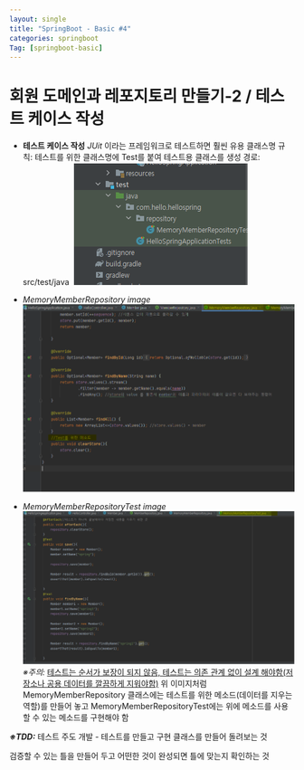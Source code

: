 ```yaml
---
layout: single
title: "SpringBoot - Basic #4"
categories: springboot
Tag: [springboot-basic]
---
```


# 회원 도메인과 레포지토리 만들기-2 / 테스트 케이스 작성

* **테스트 케이스 작성**
_JUit_ 이라는 프레임워크로 테스트하면 훨씬 유용
클래스명 규칙: 테스트를 위한 클래스명에 Test를 붙여 테스트용 클래스를 생성
경로: src/test/java 
![클래스명 예시 및 구조도](/assets/images/2022-10-17-15-43-39.png)

* _MemoryMemberRepository image_
![MemoryMemberRepository.java code image](/assets/images/2022-10-17-15-53-25.png)
* _MemoryMemberRepositoryTest image_
![MemoryMemberRepositoryTest.java code image](../assets/images/2022-10-17-15-54-43.png)
_※주의:_ <u>테스트는 순서가 보장이 되지 않음, 테스트는 의존 관계 없이 설계 해야함(저장소나 공용 데이터를 깔끔하게 지워야함)</u>
위 이미지처럼 MemoryMemberRepository 클래스에는 테스트를 위한 메소드(데이터를 지우는 역할)를 만들어 놓고 MemoryMemberRepositoryTest에는 위에 메소드를 사용할 수 있는 메소드를 구현해야 함

_**※TDD:**_ 테스트 주도 개발 - 테스트를 만들고 구현 클래스를 만들어 돌려보는 것

검증할 수 있는 틀을 만들어 두고 어떤한 것이 완성되면 틀에 맞는지 확인하는 것

